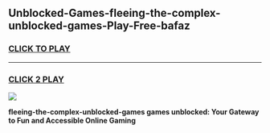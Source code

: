 
## Unblocked-Games-fleeing-the-complex-unblocked-games-Play-Free-bafaz
<h3>
<a href="https://premium76.site?title=fleeing-the-complex-unblocked-games&ref=17A">CLICK TO PLAY</a></h3>
<hr>

<h3>
<a href="https://premium76.site?title=fleeing-the-complex-unblocked-games&ref=17A">CLICK 2 PLAY</a>
  
</h3>

<a href="https://premium76.site?title=fleeing-the-complex-unblocked-games&ref=17A"><img src="https://clearcache.store/games.png"></a>


**fleeing-the-complex-unblocked-games games unblocked: Your Gateway to Fun and Accessible Online Gaming**
